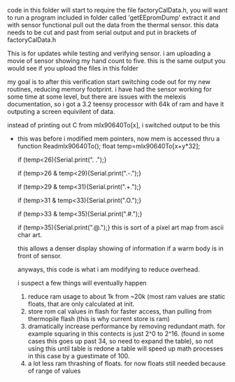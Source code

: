 code in this folder will start to require the file factoryCalData.h, you will want to run a program included in folder called 
'getEEpromDump' extract it and with sensor functional pull out the data from the thermal sensor. this data needs to be cut and past from serial output and put in brackets of factoryCalData.h


This is for updates while testing and verifying sensor. 
i am uploading a movie of sensor showing my hand count to five. 
this is the same output you would see if you upload the files in this folder

my goal is to after this verification start switching code out for my new routines, reducing memory footprint.
i have had the sensor working for some time at some level, but there are issues with the melexis documentation, 
so i got a 3.2 teensy processor with 64k of ram and have it outputing a screen equivilent of data.

instead of printing out C from mlx90640To[x], i switched output to be this
* this was before i modified mem pointers, now mem is accessed thru a function Readmlx90640To();
   float temp=mlx90640To[x+y*32];
   
   if (temp<26){Serial.print(". .");}
   
    if (temp>26 & temp<29){Serial.print(".-.");}
    
   if (temp>29 & temp<31){Serial.print(".+.");}
   
   if (temp>31 & temp<33){Serial.print(".O.");}
   
   if (temp>33 & temp<35){Serial.print(".#.");}
   
   if (temp>35){Serial.print(".@.");}
   this is sort of a pixel art map from ascii char art.
   
   this allows a denser display showing of information if a warm body is in front of sensor.
   
   anyways, this code is what i am modifying to reduce overhead.
   
   i suspect a few things will eventually happen
   
   1) reduce ram usage to about 1k from ~20k (most ram values are static floats, that are only calculated at init.
   2) store rom cal values in flash for faster access, than pulling from thermopile flash (this is why current store is ram)
   3) dramatically increase performance by removing redundant math. for example squaring in this contects is just 2^0 to 2^16. (found in some cases this goes up past 34, so need to expand the table), so not using this until table is redone
   a table will speed up math processes in this case by a guestimate of 100.
   4) a lot less ram thrashing of floats. for now floats still needed because of range of values
   
